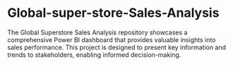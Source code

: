 # Global-super-store-Sales-Analysis
The Global Superstore Sales Analysis repository showcases a comprehensive Power BI dashboard that provides valuable insights into sales performance. This project is designed to present key information and trends to stakeholders, enabling informed decision-making.
